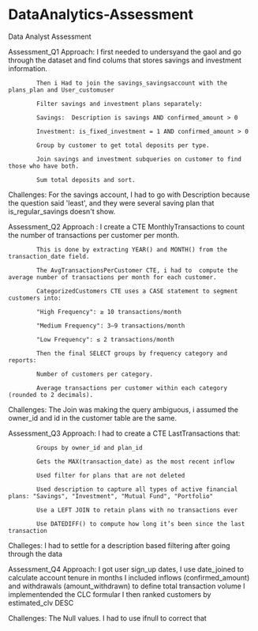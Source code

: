 # DataAnalytics-Assessment
Data Analyst Assessment

Assessment_Q1
Approach: I first needed to undersyand the gaol and go through the dataset and find colums that stores savings and investment information.

            Then i Had to join the savings_savingsaccount with the plans_plan and User_customuser
            
            Filter savings and investment plans separately:
            
            Savings:  Description is savings AND confirmed_amount > 0
            
            Investment: is_fixed_investment = 1 AND confirmed_amount > 0
            
            Group by customer to get total deposits per type.
            
            Join savings and investment subqueries on customer to find those who have both.
            
            Sum total deposits and sort.

Challenges: For the savings account, I had to go with Description because the question said 'least', and they were several saving plan that is_regular_savings doesn't show.

Assessment_Q2
Approach : I create a CTE MonthlyTransactions to count the number of transactions per customer per month.

            This is done by extracting YEAR() and MONTH() from the transaction_date field.
            
            The AvgTransactionsPerCustomer CTE, i had to  compute the average number of transactions per month for each customer.
            
            CategorizedCustomers CTE uses a CASE statement to segment customers into:
            
            "High Frequency": ≥ 10 transactions/month
            
            "Medium Frequency": 3–9 transactions/month
            
            "Low Frequency": ≤ 2 transactions/month
            
            Then the final SELECT groups by frequency category and reports:
            
            Number of customers per category.
            
            Average transactions per customer within each category (rounded to 2 decimals).
            
Challenges: The Join was making the query ambiguous, i assumed the owner_id and id in the customer table are the same.

Assessment_Q3
Approach: I had to  create a CTE LastTransactions that:

            Groups by owner_id and plan_id
            
            Gets the MAX(transaction_date) as the most recent inflow
            
            Used filter for plans that are not deleted 
            
            Used description to capture all types of active financial plans: "Savings", "Investment", "Mutual Fund", "Portfolio"
            
            Use a LEFT JOIN to retain plans with no transactions ever
            
            Use DATEDIFF() to compute how long it’s been since the last transaction

Challeges: I had to settle for a  description based filtering after going through the data 

Assessment_Q4
Approach: I got user sign_up dates, I use date_joined to calculate account tenure in months
            I included inflows (confirmed_amount) and withdrawals (amount_withdrawn) to define total transaction volume
            I  implementended the CLC formular
            I then ranked  customers by estimated_clv DESC

Challenges: The Null values. I had to use ifnull to correct that



